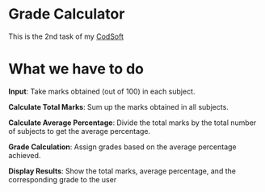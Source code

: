 # Grade Calculator
This is the 2nd task of my [CodSoft](https://www.codsoft.in)

# What we have to do
**Input**: Take marks obtained (out of 100) in each subject.

**Calculate Total Marks**: Sum up the marks obtained in all subjects.

**Calculate Average Percentage**: Divide the total marks by the total number of subjects to get the
average percentage.

**Grade Calculation**: Assign grades based on the average percentage achieved.

**Display Results**: Show the total marks, average percentage, and the corresponding grade to the user

